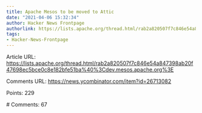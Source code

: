 ```yaml
---
title: Apache Mesos to be moved to Attic
date: "2021-04-06 15:32:34"
author: Hacker News Frontpage
authorlink: https://lists.apache.org/thread.html/rab2a820507f7c846e54a847398ab20f47698ec5bce0c8e182bfe51ba%40%3Cdev.mesos.apache.org%3E
tags:
- Hacker-News-Frontpage
---
```


<p>Article URL: <a href="https://lists.apache.org/thread.html/rab2a820507f7c846e54a847398ab20f47698ec5bce0c8e182bfe51ba%40%3Cdev.mesos.apache.org%3E">https://lists.apache.org/thread.html/rab2a820507f7c846e54a847398ab20f47698ec5bce0c8e182bfe51ba%40%3Cdev.mesos.apache.org%3E</a></p>
<p>Comments URL: <a href="https://news.ycombinator.com/item?id=26713082">https://news.ycombinator.com/item?id=26713082</a></p>
<p>Points: 229</p>
<p># Comments: 67</p>
